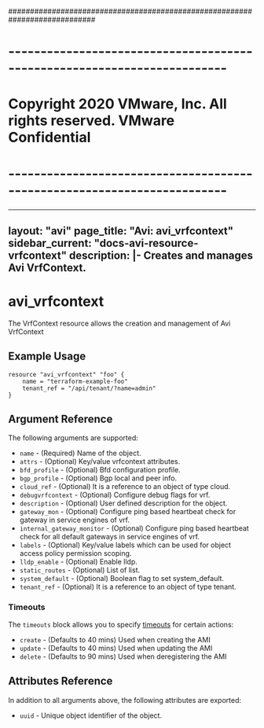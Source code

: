 ############################################################################
# ------------------------------------------------------------------------
# Copyright 2020 VMware, Inc.  All rights reserved. VMware Confidential
# ------------------------------------------------------------------------
###

---
layout: "avi"
page_title: "Avi: avi_vrfcontext"
sidebar_current: "docs-avi-resource-vrfcontext"
description: |-
  Creates and manages Avi VrfContext.
---

# avi_vrfcontext

The VrfContext resource allows the creation and management of Avi VrfContext

## Example Usage

```hcl
resource "avi_vrfcontext" "foo" {
    name = "terraform-example-foo"
    tenant_ref = "/api/tenant/?name=admin"
}
```

## Argument Reference

The following arguments are supported:

* `name` - (Required) Name of the object.
* `attrs` - (Optional) Key/value vrfcontext attributes.
* `bfd_profile` - (Optional) Bfd configuration profile.
* `bgp_profile` - (Optional) Bgp local and peer info.
* `cloud_ref` - (Optional) It is a reference to an object of type cloud.
* `debugvrfcontext` - (Optional) Configure debug flags for vrf.
* `description` - (Optional) User defined description for the object.
* `gateway_mon` - (Optional) Configure ping based heartbeat check for gateway in service engines of vrf.
* `internal_gateway_monitor` - (Optional) Configure ping based heartbeat check for all default gateways in service engines of vrf.
* `labels` - (Optional) Key/value labels which can be used for object access policy permission scoping.
* `lldp_enable` - (Optional) Enable lldp.
* `static_routes` - (Optional) List of list.
* `system_default` - (Optional) Boolean flag to set system_default.
* `tenant_ref` - (Optional) It is a reference to an object of type tenant.


### Timeouts

The `timeouts` block allows you to specify [timeouts](https://www.terraform.io/docs/configuration/resources.html#timeouts) for certain actions:

* `create` - (Defaults to 40 mins) Used when creating the AMI
* `update` - (Defaults to 40 mins) Used when updating the AMI
* `delete` - (Defaults to 90 mins) Used when deregistering the AMI

## Attributes Reference

In addition to all arguments above, the following attributes are exported:

* `uuid` -  Unique object identifier of the object.

